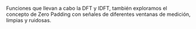 Funciones que llevan a cabo la DFT y IDFT, también exploramos el concepto de Zero Padding con señales de diferentes ventanas de medición, limpias y ruidosas.

